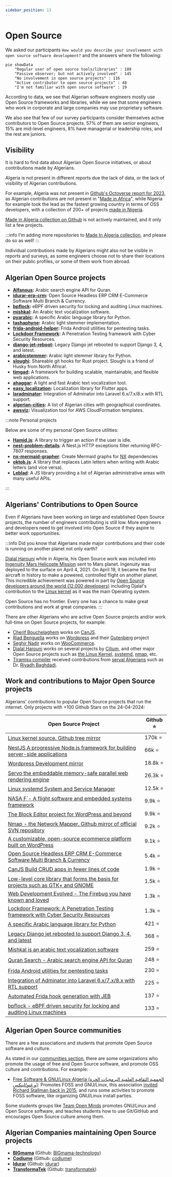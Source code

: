 ```yaml
---
sidebar_position: 13
---
```


# Open Source

We asked our participants `How would you describe your involvement with open source software development?` and the answers where the following:

```mermaid
pie showData
    "Regular user of open source tools/libraries" : 189
    "Passive observer; but not actively involved" : 145
    "No involvement in open source projects" : 116
    "Active contributor to open source projects" : 48
    "I'm not familiar with open source software" : 19
```

According to data, we see that Algerian software engineers mostly use Open Source frameworks and libraries, while we see that some engineers who work in corporate and large companies may use proprietary software.

We also see that few of our survey participants consider themselves active contributors to Open Source projects. 57% of them are senior engineers, 15% are mid-level engineers, 8% have managerial or leadership roles, and the rest are juniors.

## Visibility

It is hard to find data about Algerian Open Source initiatives, or about contributions made by Algerians.

Algeria is not present in different reports due the lack of data, or the lack of visibility of Algerian contributions.

For example, Algeria was not present in [Github's Octoverse report for 2023](https://github.blog/2023-11-08-the-state-of-open-source-and-ai/#fastest-growing-developer-communities-in-africa), as Algerian contributions are not present in "[Made in Africa](https://github.com/collections/made-in-africa)", while Nigeria for example took the lead as the fastest growing country in terms of OSS developers, with a collection of 200+ of projects [made in Nigeria](https://github.com/acekyd/made-in-nigeria).

[Made in Algeria collection on Github](https://github.com/collections/made-in-algeria) is not actively maintained, and it only list a few projects.

:::info
I'm adding more repositories to [Made In Algeria collection](https://github.com/github/explore/pull/4285), and please do so as well!
:::

Individual contributions made by Algerians might also not be visible in reports and surveys, as some engineers choose not to share their locations on their public profiles, or some of them work from abroad.

## Algerian Open Source projects

- **[Alfanous](https://github.com/Alfanous-team/alfanous):** Arabic search engine API for Quran.
- **[idurar-erp-crm](https://github.com/idurar/idurar-erp-crm):** Open Source Headless ERP CRM E-Commerce Software Multi Branch & Currency.
- **[bpflock](https://github.com/linux-lock/bpflock):** eBPF driven security for locking and auditing Linux machines.
- **[mishkal](https://github.com/linuxscout/mishkal):** An Arabic text vocalization software.
- **[pyarabic](https://github.com/linuxscout/pyarabic):** A specific Arabic language library for Python.
- **[tashaphyne](https://github.com/linuxscout/tashaphyne):** Arabic light stemmer implementation.
- **[frida-android-helper](https://github.com/Hamz-a/frida-android-helper):** Frida Android utilities for pentesting tasks.
- **[Lockdoor Framework](https://github.com/SofianeHamlaoui/Lockdoor-Framework):** A Penetration Testing framework with Cyber Security Resources.
- **[django-jet-reboot](https://github.com/assem-ch/django-jet-reboot):** Legacy Django jet rebooted to support Django 3, 4, and latest.
- **[arabicstemmer](https://github.com/assem-ch/arabicstemmer):** Arabic light stemmer library for Python.
- **[sloughi](https://github.com/01walid/sloughi):** Shareable git hooks for Rust project. Sloughi is a friend of Husky from North Africa!.
- **[timgad](https://github.com/OpenDZ/timgad):** A framework for building scalable, maintainable, and flexible web applications.
- **[ahaggar](https://github.com/tixxdz/ahaggar):** A light and fast Arabic text vocalization tool.
- **[easy_localization](https://github.com/aissat/easy_localization):** Localization library for Flutter apps.
- **[laradminator](https://github.com/kossa/laradminator):** Integration of Adminator into Laravel 6.x/7.x/8.x with RTL support.
- **[algerian-cities](https://github.com/kossa/algerian-cities):** A list of Algerian cities with geographical coordinates.
- **[awsviz](https://github.com/bourabdelhadi/awsviz):** Visualization tool for AWS CloudFormation templates.

:::note Personal projects

Below are some of my personal Open Source utilities:

- **[Hamid.js](https://github.com/Fcmam5/hamid.js)**: A library to trigger an action if the user is idle.
- **[nest-problem-details](https://github.com/Fcmam5/nest-problem-details)**: A Nest.js HTTP exceptions filter returning RFC-7807 responses.
- **[nx-mermaid-grapher](https://github.com/Fcmam5/nx-mermaid-grapher)**: Create Mermaid graphs for [NX](https://nx.dev/) dependencies
- **[oktob.js](https://github.com/Fcmam5/oktob.js)**: A library that replaces Latin letters when writing with Arabic letters (and vice versa).
- **[Leblad](https://github.com/dzcode-io/leblad)**: A JS library providing a list of Algerian administrative areas with many useful APIs.

:::

## Algerians' Contributions to Open Source

Even if Algerians have been working on large and established Open Source projects, the number of engineers
contributing is still low. More engineers and developers need to get involved into Open Source if they aspire to
better work opportunities.

:::info
Did you know that Algerians made major contributions and their code is running on another planet not only earth?

[Djalal Harouni](https://github.com/tixxdz) while in Algeria, his Open Source work was included into [Ingenuity Mars Helicopte Mission](https://www.jpl.nasa.gov/missions/ingenuity)
sent to Mars planet. Ingenuity was deployed to the surface on April 4, 2021. On April 19, it became the first aircraft in history to make a powered, controlled flight on another
planet.
This incredible achievement was powered in part by [Open Source developers around the world (12,000 developers)](https://github.blog/2021-04-19-open-source-goes-to-mars/)
including Djalal's contribution to the [Linux kernel](https://github.com/torvalds/linux) as it was the main Operating system.

Open Source has no frontier. Every one has a chance to make great contributions and work at great companies.
:::

There are other Algerians who are active Open Source projects and/or work full-time on Open Source projects, for example:

- [Cherif Bouchelaghem](https://github.com/cherifGsoul) works on [CanJS](https://github.com/canjs).
- [Riad Benguella](https://github.com/youknowriad) works on [Wordpress](https://github.com/wordpress) and their [Gutenberg](https://github.com/WordPress/gutenberg) project
- [Seghir Nadir](https://github.com/senadir) works on  [WooCommerce](https://github.com/woocommerce/woocommerce).
- [Djalal Harouni](https://github.com/tixxdz) works on several projects by [Cilium](https://github.com/cilium), and other major Open Source projects such as [the Linux Kernel](https://github.com/torvalds/linux), [systemd](https://github.com/systemd/systemd), [nmap](https://nmap.org/), etc.
- [Tiramisu compiler](https://github.com/Tiramisu-Compiler/tiramisu) received contributions from [serval Algerians](https://github.com/Tiramisu-Compiler/tiramisu/blob/master/CONTRIBUTORS) such as Dr. [Riyadh Baghdadi](https://github.com/rbaghdadi).

## Work and contributions to Major Open Source projects

Algerians' contributions to popular Open Source projects that run the internet. Only projects with +100 Github Stars on the 24-04-2024:

| Open Source Project                                                                                                                        | Github   ⭐ |
| ------------------------------------------------------------------------------------------------------------------------------------------ | ---------- |
| [Linux kernel source. Github tree mirror](https://github.com/torvalds/linux)                                                               | 170k   ⭐   |
| [NestJS A progressive Node.js framework for building server-side applications](https://github.com/nestjs/nest/)                            | 66k   ⭐    |
| [Wordpress Development mirror](https://github.com/WordPress/WordPress)                                                                     | 18.8k   ⭐  |
| [Servo  the embeddable memory-safe parallel web rendering engine](https://github.com/servo/servo)                                          | 26.3k   ⭐  |
| [Linux systemd System and Service Manager](https://github.com/systemd/systemd)                                                             | 12.5k   ⭐  |
| [NASA F´- A flight software and embedded systems framework](https://github.com/nasa/fprime)                                                | 9.9k   ⭐   |
| [The Block Editor project for WordPress and beyond](https://github.com/WordPress/gutenberg)                                                | 9.9k   ⭐   |
| [Nmap - the Network Mapper. Github mirror of official SVN repository](https://github.com/nmap/nmap)                                        | 9.2k   ⭐   |
| [A customizable, open-source ecommerce platform built on WordPress](https://github.com/woocommerce/woocommerce)                            | 9.1k   ⭐   |
| [Open Source Headless ERP CRM E-Commerce Software Multi Branch & Currency](https://github.com/idurar/idurar-erp-crm)                       | 5.4k   ⭐   |
| [CanJS Build CRUD apps in fewer lines of code](https://github.com/canjs/canjs)                                                             | 1.9k   ⭐   |
| [Low-level core library that forms the basis for projects such as GTK+ and GNOME](https://github.com/GNOME/glib)                           | 1.5k   ⭐   |
| [Web Development Evolved - The Firebug you have known and loved](https://github.com/firebug/firebug)                                       | 1.3k   ⭐   |
| [Lockdoor Framework: A Penetration Testing framework with Cyber Security Resources](https://github.com/SofianeHamlaoui/Lockdoor-Framework) | 1.3k   ⭐   |
| [A specific Arabic language library for Python](https://github.com/linuxscout/pyarabic)                                                    | 421   ⭐    |
| [Legacy Django jet rebooted to support Django 3, 4, and latest](https://github.com/assem-ch/django-jet-reboot)                             | 368   ⭐    |
| [Mishkal is an arabic text vocalization software](https://github.com/linuxscout/mishkal)                                                   | 259   ⭐    |
| [Quran Search - Arabic search engine API for Quran](https://github.com/Alfanous-team/alfanous)                                             | 248   ⭐    |
| [Frida Android utilities for pentesting tasks](https://github.com/Hamz-a/frida-android-helper)                                             | 230   ⭐    |
| [Integration of Adminator into Laravel 6.x/7.x/8.x with RTL support](https://github.com/kossa/laradminator)                                | 225   ⭐    |
| [Automated Frida hook generation with JEB ](https://github.com/Hamz-a/jeb2frida)                                                           | 137   ⭐    |
| [bpflock - eBPF driven security for locking and auditing Linux machines](https://github.com/linux-lock/bpflock)                            | 133   ⭐    |


## Algerian Open Source communities

There are a few associations and students that promote Open Source software and culture.

As stated in our [communities section](/docs/insights/communities.md), there are some organizations who promote the usage of free and Open Source software, and promote OSS culture and contributions. For example:

- [Free Software & GNU/Linux Algeria (الجمعية الثقافية العلمية البرمجيات الحرة و غنو/لينكس)](https://www.facebook.com/fsgla): Promotes FOSS and GNU/Linux, this association [invited Richard Stallman back in 2015](https://www.fsf.org/events/rms-20150205-djelfa), and runs some activities to promote FOSS software, like organizing GNU/Linux install parties.

Some students groups like [Team Open Minds](https://github.com/open-minds/) promotes GNU/Linux and Open Source software, and teaches students how to use Git/GitHub and encourages Open Source culture among them.

## Algerian Companies maintaining Open Source projects

- **[BIGmama](https://big-mama.io/)** (Github: [BIGmama-technology](https://github.com/BIGmama-technology))
- **[Codiume](https://codiume.com/)** (Github: [codiume](https://github.com/codiume))
- **[Idurar](https://www.idurarapp.com/)** (Github: [idurar](https://github.com/idurar))
- **[TransformaTek](https://transformatek.dz/)** (Github: [transformatek](https://github.com/transformatek))